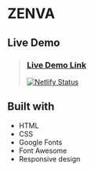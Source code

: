 # ZENVA

## Live Demo

> ### [Live Demo Link](https://bondok6.github.io/ZENVA/)
> [![Netlify Status](https://api.netlify.com/api/v1/badges/35d3183f-57ba-41f6-9379-83e7a9f8aec7/deploy-status)](https://zenva.netlify.app/) 


## Built with

- HTML
- CSS
- Google Fonts
- Font Awesome
- Responsive design

